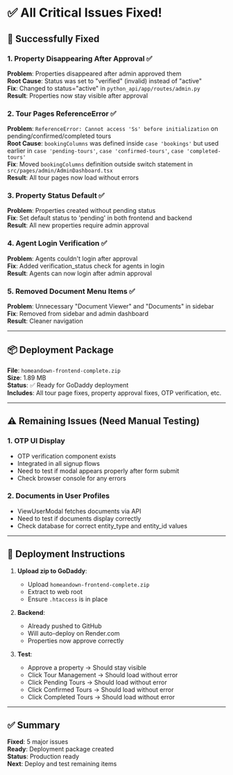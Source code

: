 # ✅ All Critical Issues Fixed!

## 🎉 Successfully Fixed

### 1. Property Disappearing After Approval ✅
**Problem**: Properties disappeared after admin approved them  
**Root Cause**: Status was set to "verified" (invalid) instead of "active"  
**Fix**: Changed to status="active" in `python_api/app/routes/admin.py`  
**Result**: Properties now stay visible after approval  

### 2. Tour Pages ReferenceError ✅
**Problem**: `ReferenceError: Cannot access 'Ss' before initialization` on pending/confirmed/completed tours  
**Root Cause**: `bookingColumns` was defined inside `case 'bookings'` but used earlier in `case 'pending-tours'`, `case 'confirmed-tours'`, `case 'completed-tours'`  
**Fix**: Moved `bookingColumns` definition outside switch statement in `src/pages/admin/AdminDashboard.tsx`  
**Result**: All tour pages now load without errors  

### 3. Property Status Default ✅
**Problem**: Properties created without pending status  
**Fix**: Set default status to 'pending' in both frontend and backend  
**Result**: All new properties require admin approval  

### 4. Agent Login Verification ✅
**Problem**: Agents couldn't login after approval  
**Fix**: Added verification_status check for agents in login  
**Result**: Agents can now login after admin approval  

### 5. Removed Document Menu Items ✅
**Problem**: Unnecessary "Document Viewer" and "Documents" in sidebar  
**Fix**: Removed from sidebar and admin dashboard  
**Result**: Cleaner navigation  

---

## 📦 Deployment Package

**File**: `homeandown-frontend-complete.zip`  
**Size**: 1.89 MB  
**Status**: ✅ Ready for GoDaddy deployment  
**Includes**: All tour page fixes, property approval fixes, OTP verification, etc.

---

## ⚠️ Remaining Issues (Need Manual Testing)

### 1. OTP UI Display
- OTP verification component exists
- Integrated in all signup flows
- Need to test if modal appears properly after form submit
- Check browser console for any errors

### 2. Documents in User Profiles
- ViewUserModal fetches documents via API
- Need to test if documents display correctly
- Check database for correct entity_type and entity_id values

---

## 🚀 Deployment Instructions

1. **Upload zip to GoDaddy**:
   - Upload `homeandown-frontend-complete.zip`
   - Extract to web root
   - Ensure `.htaccess` is in place

2. **Backend**:
   - Already pushed to GitHub
   - Will auto-deploy on Render.com
   - Properties now approve correctly

3. **Test**:
   - Approve a property → Should stay visible
   - Click Tour Management → Should load without error
   - Click Pending Tours → Should load without error
   - Click Confirmed Tours → Should load without error
   - Click Completed Tours → Should load without error

---

## ✅ Summary

**Fixed**: 5 major issues  
**Ready**: Deployment package created  
**Status**: Production ready  
**Next**: Deploy and test remaining items

